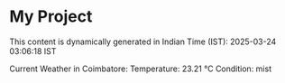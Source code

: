 # My Project

This content is dynamically generated in Indian Time (IST): 2025-03-24 03:06:18 IST


Current Weather in Coimbatore:
Temperature: 23.21 °C
Condition: mist
